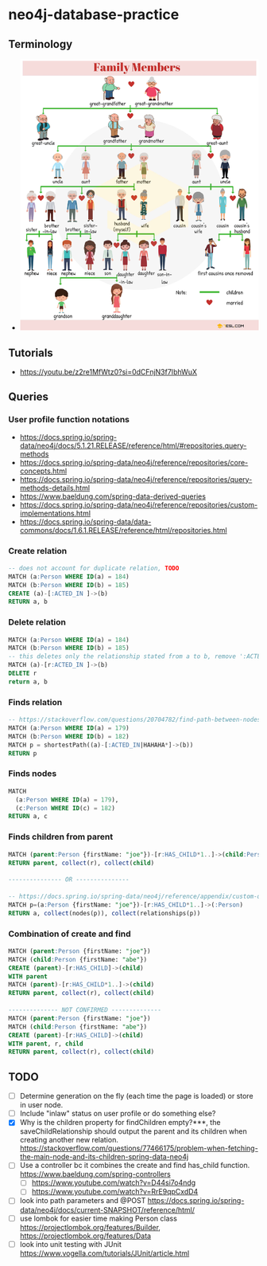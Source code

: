 # neo4j-database-practice

## Terminology

- ![Family Relation Chart](family-relation-chart.jpg)

## Tutorials
- https://youtu.be/z2re1MfWtz0?si=0dCFnjN3f7IbhWuX

## Queries

### User profile function notations
- https://docs.spring.io/spring-data/neo4j/docs/5.1.21.RELEASE/reference/html/#repositories.query-methods
- https://docs.spring.io/spring-data/neo4j/reference/repositories/core-concepts.html
- https://docs.spring.io/spring-data/neo4j/reference/repositories/query-methods-details.html
- https://www.baeldung.com/spring-data-derived-queries
- https://docs.spring.io/spring-data/neo4j/reference/repositories/custom-implementations.html
- https://docs.spring.io/spring-data/data-commons/docs/1.6.1.RELEASE/reference/html/repositories.html

### Create relation
```sql
-- does not account for duplicate relation, TODO
MATCH (a:Person WHERE ID(a) = 184)
MATCH (b:Person WHERE ID(b) = 185)
CREATE (a)-[:ACTED_IN ]->(b)
RETURN a, b
```

### Delete relation
```sql
MATCH (a:Person WHERE ID(a) = 184)
MATCH (b:Person WHERE ID(b) = 185)
-- this deletes only the relationship stated from a to b, remove ':ACTED_IN' to remove any relation.
MATCH (a)-[r:ACTED_IN ]->(b)
DELETE r
return a, b
```
### Finds relation

```sql
-- https://stackoverflow.com/questions/20704782/find-path-between-nodes-through-cypher
MATCH (a:Person WHERE ID(a) = 179)
MATCH (b:Person WHERE ID(b) = 182)
MATCH p = shortestPath((a)-[:ACTED_IN|HAHAHA*]->(b))
RETURN p
```

### Finds nodes

```sql
MATCH
  (a:Person WHERE ID(a) = 179),
  (c:Person WHERE ID(c) = 182)
RETURN a, c
```

### Finds children from parent
```sql
MATCH (parent:Person {firstName: "joe"})-[r:HAS_CHILD*1..]->(child:Person)
RETURN parent, collect(r), collect(child)

--------------- OR ---------------

-- https://docs.spring.io/spring-data/neo4j/reference/appendix/custom-queries.html#custom-queries.for-relationships.long-paths
MATCH p=(a:Person {firstName: "joe"})-[r:HAS_CHILD*1..]->(:Person)
RETURN a, collect(nodes(p)), collect(relationships(p))
```

### Combination of create and find
```sql
MATCH (parent:Person {firstName: "joe"})
MATCH (child:Person {firstName: "abe"})
CREATE (parent)-[r:HAS_CHILD]->(child)
WITH parent
MATCH (parent)-[r:HAS_CHILD*1..]->(child)
RETURN parent, collect(r), collect(child)

-------------- NOT CONFIRMED -------------- 
MATCH (parent:Person {firstName: "joe"}) 
MATCH (child:Person {firstName: "abe"})  
CREATE (parent)-[r:HAS_CHILD]->(child)
WITH parent, r, child
RETURN parent, collect(r), collect(child)
```


## TODO
- [ ] Determine generation on the fly (each time the page is loaded) or store in user node.
- [ ] Include "inlaw" status on user profile or do something else?
- [x] Why is the children property for findChildren empty?***, the saveChildRelationship should output the parent and its children when creating another new relation. https://stackoverflow.com/questions/77466175/problem-when-fetching-the-main-node-and-its-children-spring-data-neo4j
- [ ] Use a controller bc it combines the create and find has_child function. https://www.baeldung.com/spring-controllers
  - [ ] https://www.youtube.com/watch?v=D44si7o4ndg
  - [ ] https://www.youtube.com/watch?v=RrE9qpCxdD4
- [ ] look into path parameters and @POST https://docs.spring.io/spring-data/neo4j/docs/current-SNAPSHOT/reference/html/
- [ ] use lombok for easier time making Person class https://projectlombok.org/features/Builder, https://projectlombok.org/features/Data
- [ ] look into unit testing with JUnit https://www.vogella.com/tutorials/JUnit/article.html